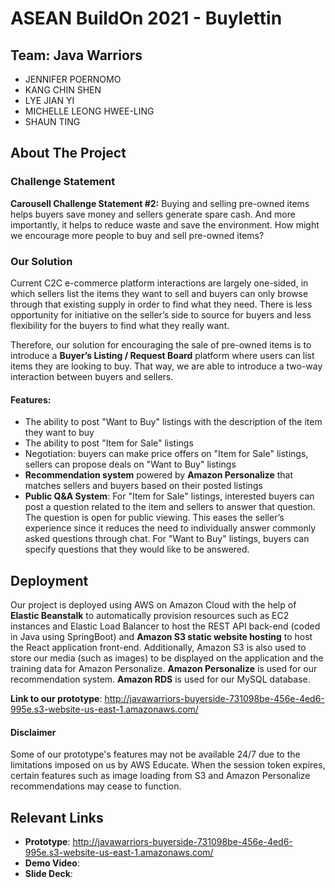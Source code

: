 # ASEAN BuildOn 2021 - Buylettin

## Team: Java Warriors
- JENNIFER POERNOMO
- KANG CHIN SHEN
- LYE JIAN YI
- MICHELLE LEONG HWEE-LING
- SHAUN TING

## About The Project 

### Challenge Statement
**Carousell Challenge Statement #2:** Buying and selling pre-owned items helps buyers save money and sellers generate spare cash. And more importantly, it helps to reduce waste and save the environment. How might we encourage more people to buy and sell pre-owned items?

### Our Solution
Current C2C e-commerce platform interactions are largely one-sided, in which sellers list the items they want to sell and buyers can only browse through that existing supply in order to find what they need. There is less opportunity for initiative on the seller’s side to source for buyers and less flexibility for the buyers to find what they really want.

Therefore, our solution for encouraging the sale of pre-owned items is to introduce a **Buyer’s Listing / Request Board** platform where users can list items they are looking to buy. That way, we are able to introduce a two-way interaction between buyers and sellers.

#### Features:
- The ability to post "Want to Buy" listings with the description of the item they want to buy
- The ability to post "Item for Sale" listings
- Negotiation: buyers can make price offers on "Item for Sale" listings, sellers can propose deals on "Want to Buy" listings
- **Recommendation system** powered by **Amazon Personalize** that matches sellers and buyers based on their posted listings
- **Public Q&A System**: For "Item for Sale" listings, interested buyers can post a question related to the item and sellers to answer that question. The question is open for public viewing. This eases the seller’s experience since it reduces the need to individually answer commonly asked questions through chat. For "Want to Buy" listings, buyers can specify questions that they would like to be answered.

## Deployment

Our project is deployed using AWS on Amazon Cloud with the help of **Elastic Beanstalk** to automatically provision resources such as EC2 instances and Elastic Load Balancer to host the REST API back-end (coded in Java using SpringBoot) and **Amazon S3 static website hosting** to host the React application front-end. Additionally, Amazon S3 is also used to store our media (such as images) to be displayed on the application and the training data for Amazon Personalize. **Amazon Personalize** is used for our recommendation system. **Amazon RDS** is used for our MySQL database.

**Link to our prototype**: http://javawarriors-buyerside-731098be-456e-4ed6-995e.s3-website-us-east-1.amazonaws.com/

#### Disclaimer
Some of our prototype's features may not be available 24/7 due to the limitations imposed on us by AWS Educate. When the session token expires, certain features such as image loading from S3 and Amazon Personalize recommendations may cease to function.

## Relevant Links
- **Prototype**: http://javawarriors-buyerside-731098be-456e-4ed6-995e.s3-website-us-east-1.amazonaws.com/
- **Demo Video**:
- **Slide Deck**:
